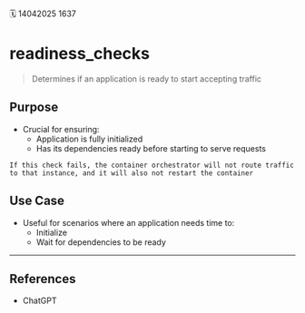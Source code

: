🗓️ 14042025 1637

# readiness_checks
> Determines if an application is ready to start accepting traffic

## Purpose 
-  Crucial for ensuring:
	- Application is fully initialized 
	- Has its dependencies ready before starting to serve requests

```ad-note
If this check fails, the container orchestrator will not route traffic to that instance, and it will also not restart the container
```
 
## Use Case
- Useful for scenarios where an application needs time to:
	-  Initialize 
	- Wait for dependencies to be ready


---
## References
- ChatGPT